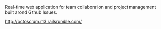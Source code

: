 Real-time web application for team collaboration and project management built arond Github Issues.

http://octoscrum.r13.railsrumble.com/
